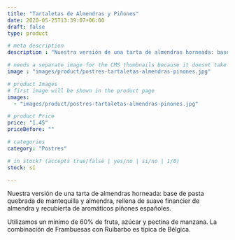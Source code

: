 ```yaml
---
title: "Tartaletas de Almendras y Piñones"
date: 2020-05-25T13:39:07+06:00
draft: false
type: product

# meta description
description : "Nuestra versión de una tarta de almendras horneada: base de pasta quebrada de mantequilla y almendra, rellena de suave financier de almendra y recubierta de aromáticos piñones españoles."

# needs a separate image for the CMS thumbnails because it doesnt take arrays (slideshow images)
image : "images/product/postres-tartaletas-almendras-pinones.jpg"

# product Images
# first image will be shown in the product page
images:
  - "images/product/postres-tartaletas-almendras-pinones.jpg"

# product Price
price: "1.45"
priceBefore: ""

# categories
category: "Postres"

# in stock? (accepts true/false | yes/no | si/no | 1/0)
stock: si

---
```

Nuestra versión de una tarta de almendras horneada: base de pasta quebrada de mantequilla y almendra, rellena de suave financier de almendra y recubierta de aromáticos piñones españoles.

Utilizamos un mínimo de 60% de fruta, azúcar y pectina de manzana. La combinación de Frambuesas con Ruibarbo es típica de Bélgica.
